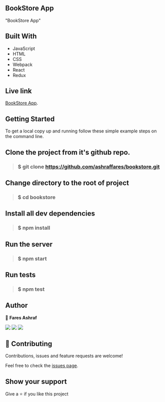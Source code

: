 ## BookStore App
"BookStore App"

## Built With
- JavaScript
- HTML
- CSS
- Webpack
- React
- Redux

## Live link
 [BookStore App](https://bookstore090.herokuapp.com/).

## Getting Started
To get a local copy up and running follow these simple example steps on the command line.

## Clone the project from it's github repo.

> ### $ git clone https://github.com/ashraffares/bookstore.git
  
## Change directory to the root of project

> ### $ cd bookstore
  
## Install all dev dependencies

> ###  $ npm install


## Run the server

> ### $ npm start 

## Run tests

> ### $ npm test

## Author

👤 **Fares Ashraf** 

[![](https://img.shields.io/badge/GitHub-100000?style=for-the-badge&logo=github&logoColor=white)](https://github.com/ashraffares) [![](https://img.shields.io/badge/Twitter-1DA1F2?style=for-the-badge&logo=twitter&logoColor=white)](https://twitter.com/Fares09301164) [![](https://img.shields.io/badge/LinkedIn-0077B5?style=for-the-badge&logo=linkedin&logoColor=white)](https://www.linkedin.com/in/faresashraf/)

## 🤝 Contributing

Contributions, issues and feature requests are welcome!

Feel free to check the [issues page](https://github.com/ashraffares/bookstore/issues).

## Show your support

Give a ⭐️ if you like this project
